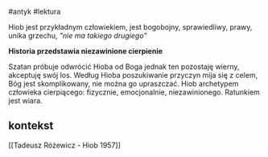 #antyk #lektura 

Hiob jest przykładnym człowiekiem, jest bogobojny, sprawiedliwy, prawy, unika grzechu, *"nie ma takiego drugiego"*

**Historia przedstawia niezawinione cierpienie**

Szatan próbuje odwrócić Hioba od Boga jednak ten pozostaję wierny, akceptuję swój los. Według Hioba poszukiwanie przyczyn mija się z celem, Bóg jest skomplikowany, nie można go upraszczać. Hiob archetypem człowieka cierpiącego: fizycznie, emocjonalnie, niezawinionego. Ratunkiem jest wiara.  
## kontekst

[[Tadeusz Różewicz - Hiob 1957]]